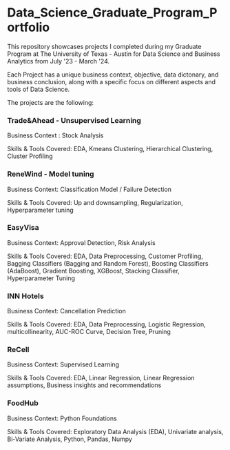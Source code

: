 # Data_Science_Graduate_Program_Portfolio

This repository showcases projects I completed during my Graduate Program at The University of Texas - Austin for Data Science and Business Analytics from July '23 - March '24.

Each Project has a unique business context, objective, data dictonary, and business conclusion, along with a specific focus on different aspects and tools of Data Science.

The projects are the following:

### Trade&Ahead - Unsupervised Learning
 
 Business Context : Stock Analysis  
 
 Skills & Tools Covered: EDA, Kmeans Clustering, Hierarchical Clustering, Cluster Profiling

### ReneWind - Model tuning
 
 Business Context: Classification Model / Failure Detection
 
 Skills & Tools Covered: Up and downsampling, Regularization, Hyperparameter tuning

### EasyVisa
 
 Business Context: Approval Detection, Risk Analysis
 
 Skills & Tools Covered: EDA, Data Preprocessing, Customer Profiling, Bagging Classifiers (Bagging and Random Forest), Boosting Classifiers (AdaBoost), Gradient Boosting, XGBoost, Stacking Classifier, Hyperparameter Tuning

### INN Hotels
 
 Business Context: Cancellation Prediction
 
 Skills & Tools Covered: EDA, Data Preprocessing, Logistic Regression, multicollinearity, AUC-ROC Curve, Decision Tree, Pruning

### ReCell
 
 Business Context: Supervised Learning
 
 Skills & Tools Covered: EDA, Linear Regression, Linear Regression assumptions, Business insights and recommendations

### FoodHub
 
 Business Context: Python Foundations
 
 Skills & Tools Covered: Exploratory Data Analysis (EDA), Univariate analysis, Bi-Variate Analysis, Python, Pandas, Numpy
